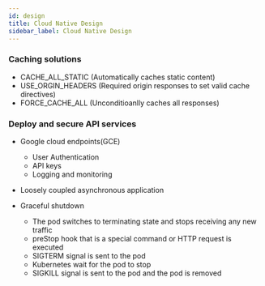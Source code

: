 ```yaml
---
id: design
title: Cloud Native Design
sidebar_label: Cloud Native Design
---
```


### Caching solutions
* CACHE_ALL_STATIC (Automatically caches static content)
* USE_ORGIN_HEADERS (Required origin responses to set valid cache directives)
* FORCE_CACHE_ALL (Unconditioanlly caches all responses)

### Deploy and secure API services
* Google cloud endpoints(GCE)
    * User Authentication
    * API keys
    * Logging and monitoring

* Loosely coupled asynchronous application
* Graceful shutdown
  * The pod switches to terminating state and stops receiving any new traffic
  * preStop hook that is a special command or HTTP request is executed
  * SIGTERM signal is sent to the pod
  * Kubernetes wait for the pod to stop
  * SIGKILL signal is sent to the pod and the pod is removed    